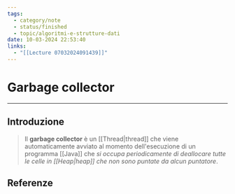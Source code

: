 ```yaml
---
tags:
  - category/note
  - status/finished
  - topic/algoritmi-e-strutture-dati
date: 10-03-2024 22:53:40
links:
  - "[[Lecture 07032024091439]]"
---
```

# Garbage collector
---
## Introduzione
> Il **garbage collector** è un [[Thread|thread]] che viene automaticamente avviato al momento dell'esecuzione di un programma [[Java]] che _si occupa periodicamente di deallocare tutte le celle in [[Heap|heap]] che non sono puntate da alcun puntatore_.

## Referenze